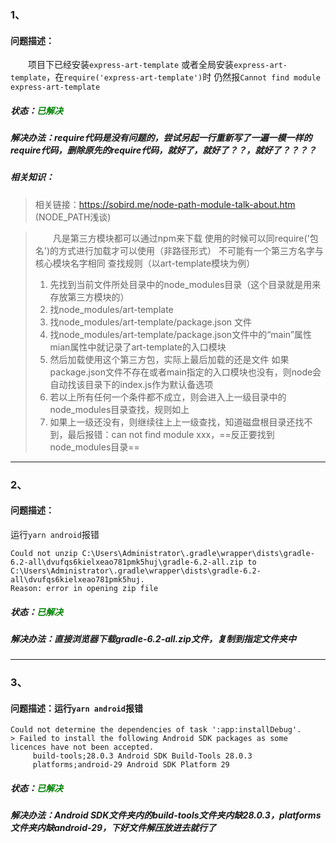 ### 1、
#### 问题描述：
&emsp;&emsp;项目下已经安装`express-art-template`
或者全局安装`express-art-template`，在`require('express-art-template')`时
仍然报`Cannot find module express-art-template`
##### 状态：<font color=#008000 >已解决</font>

##### 解决办法：require代码是没有问题的，尝试另起一行重新写了一遍一模一样的require代码，删除原先的require代码，就好了，就好了？？，就好了？？？？

##### 相关知识：


> 相关链接：https://sobird.me/node-path-module-talk-about.htm      (NODE_PATH浅谈) 

>&emsp;&emsp;凡是第三方模块都可以通过npm来下载
使用的时候可以同require('包名')的方式进行加载才可以使用（非路径形式）
不可能有一个第三方名字与核心模块名字相同
查找规则（以art-template模块为例）
> 1. 先找到当前文件所处目录中的node_modules目录（这个目录就是用来存放第三方模块的）
> 2. 找node_modules/art-template
> 3. 找node_modules/art-template/package.json 文件
> 4. 找node_modules/art-template/package.json文件中的“main”属性
mian属性中就记录了art-template的入口模块
> 5. 然后加载使用这个第三方包，实际上最后加载的还是文件
如果package.json文件不存在或者main指定的入口模块也没有，则node会自动找该目录下的index.js作为默认备选项
> 6. 若以上所有任何一个条件都不成立，则会进入上一级目录中的node_modules目录查找，规则如上
> 7. 如果上一级还没有，则继续往上上一级查找，知道磁盘根目录还找不到，最后报错：can not find module xxx，==反正要找到node_modules目录==


-----

### 2、
#### 问题描述：

运行`yarn android`报错

```
Could not unzip C:\Users\Administrator\.gradle\wrapper\dists\gradle-6.2-all\dvufqs6kielxeao781pmk5huj\gradle-6.2-all.zip to C:\Users\Administrator\.gradle\wrapper\dists\gradle-6.2-all\dvufqs6kielxeao781pmk5huj.
Reason: error in opening zip file
```

##### 状态：<font color=#008000 >已解决</font>

##### 解决办法：直接浏览器下载gradle-6.2-all.zip文件，复制到指定文件夹中

------
### 3、
#### 问题描述：运行`yarn android`报错
```
Could not determine the dependencies of task ':app:installDebug'.
> Failed to install the following Android SDK packages as some licences have not been accepted.
     build-tools;28.0.3 Android SDK Build-Tools 28.0.3
     platforms;android-29 Android SDK Platform 29
```

##### 状态：<font color=#008000 >已解决</font>

##### 解决办法：Android SDK文件夹内的build-tools文件夹内缺28.0.3，platforms文件夹内缺android-29，下好文件解压放进去就行了


